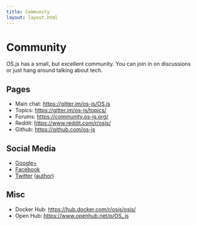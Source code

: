 ```yaml
---
title: Community
layout: layout.html
---
```


# Community

OS.js has a small, but excellent community. You can join in on discussions or just hang around talking about tech.

## Pages

- Main chat: https://gitter.im/os-js/OS.js
- Topics: https://gitter.im/os-js/topics/
- Forums: https://community.os-js.org/
- Reddit: https://www.reddit.com/r/osjs/
- Github: https://github.com/os-js

## Social Media

- [Google+](https://plus.google.com/b/113399210633478618934/113399210633478618934)
- [Facebook](https://www.facebook.com/os.js.org)
- [Twitter](https://twitter.com/osjsorg) ([author](https://twitter.com/andersevenrud))

## Misc

- Docker Hub: https://hub.docker.com/r/osjs/osjs/
- Open Hub: https://www.openhub.net/p/OS_js
